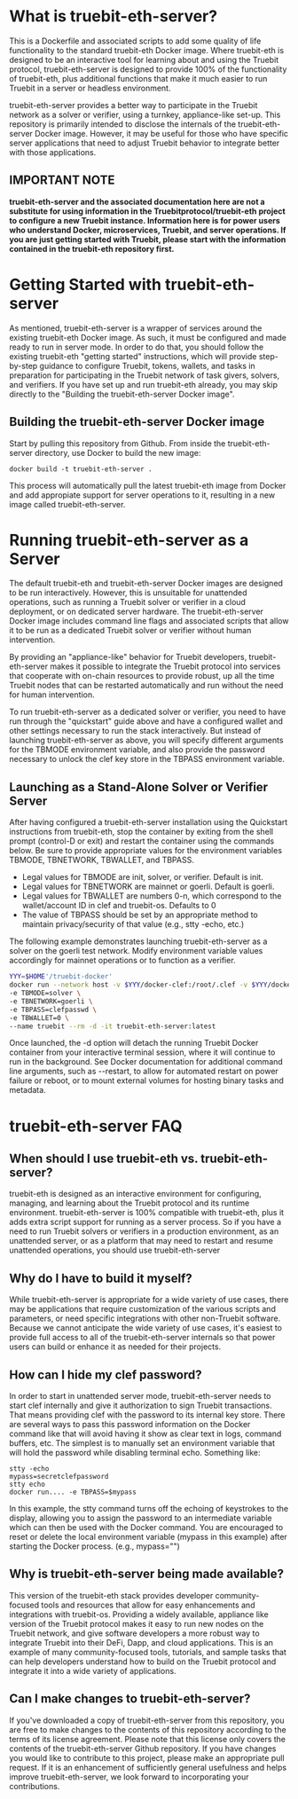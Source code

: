 # What is truebit-eth-server?
This is a Dockerfile and associated scripts to add some quality of life functionality to the standard truebit-eth Docker image. Where truebit-eth is designed to be an interactive tool for learning about and using the Truebit protocol, truebit-eth-server is designed to provide 100% of the functionality of truebit-eth, plus additional functions that make it much easier to run Truebit in a server or headless environment.

truebit-eth-server provides a better way to participate in the Truebit network as a solver or verifier, using a turnkey, appliance-like set-up. This repository is primarily intended to disclose the internals of the truebit-eth-server Docker image. However, it may be useful for those who have specific server applications that need to adjust Truebit behavior to integrate better with those applications.

## IMPORTANT NOTE
**truebit-eth-server and the associated documentation here are not a substitute for using information in the Truebitprotocol/truebit-eth project
to configure a new Truebit instance. Information here is for power users who understand Docker, microservices, Truebit, and server operations. If you are just getting started with Truebit, please start with the information contained in the truebit-eth repository first.**

# Getting Started with truebit-eth-server
As mentioned, truebit-eth-server is a wrapper of services around the existing truebit-eth Docker image. As such, it must be configured and made ready to run in server mode. In order to do that, you should follow the existing truebit-eth "getting started" instructions, which will provide step-by-step guidance to configure Truebit, tokens, wallets, and tasks in preparation for participating in the Truebit network of task givers, solvers, and verifiers. If you have set up and run truebit-eth already, you may skip directly to the "Building the truebit-eth-server Docker image".

## Building the truebit-eth-server Docker image
Start by pulling this repository from Github. From inside the truebit-eth-server directory, use Docker to build the new image:
```
docker build -t truebit-eth-server .
```
This process will automatically pull the latest truebit-eth image from Docker and add appropiate support for server operations to it, resulting in a new image called truebit-eth-server.

# Running truebit-eth-server as a Server

The default truebit-eth and truebit-eth-server Docker images are designed to be run interactively. However, this is unsuitable for unattended operations, such as running a Truebit solver or verifier in a cloud deployment, or on dedicated server hardware. The truebit-eth-server Docker image includes command line flags and associated scripts that allow it to be run as a dedicated Truebit solver or verifier without human intervention.

By providing an "appliance-like" behavior for Truebit developers, truebit-eth-server makes it possible to integrate the Truebit protocol into services that cooperate with on-chain resources to provide robust, up all the time Truebit nodes that can be restarted automatically and run without the need for human intervention.

To run truebit-eth-server as a dedicated solver or verifier, you need to have run through the "quickstart" guide above and have a configured wallet and other settings necessary to run the stack interactively. But instead of launching truebit-eth-server as above, you will specify different arguments for the TBMODE environment variable, and also provide the password necessary to unlock the clef key store in the TBPASS environment variable.

## Launching as a Stand-Alone Solver or Verifier Server

After having configured a truebit-eth-server installation using the Quickstart instructions from truebit-eth, stop the container by exiting from the shell prompt (control-D or exit) and restart the container using the commands below. Be sure to provide appropriate values for the environment variables TBMODE, TBNETWORK, TBWALLET, and TBPASS.

  * Legal values for TBMODE are init, solver, or verifier. Default is init.
  * Legal values for TBNETWORK are mainnet or goerli. Default is goerli.
  * Legal values for TBWALLET are numbers 0-n, which correspond to the wallet/account ID in clef and truebit-os. Defaults to 0
  * The value of TBPASS should be set by an appropriate method to maintain privacy/security of that value (e.g., stty -echo, etc.)

The following example demonstrates launching truebit-eth-server as a solver on the goerli test network. Modify environment variable values accordingly for mainnet operations or to function as a verifier.

```bash
YYY=$HOME'/truebit-docker'
docker run --network host -v $YYY/docker-clef:/root/.clef -v $YYY/docker-geth:/root/.ethereum -v $YYY/docker-ipfs:/root/.ipfs \
-e TBMODE=solver \
-e TBNETWORK=goerli \
-e TBPASS=clefpasswd \
-e TBWALLET=0 \
--name truebit --rm -d -it truebit-eth-server:latest
```

Once launched, the -d option will detach the running Truebit Docker container from your interactive terminal session, where it will continue to run in the background. See Docker documentation for additional command line arguments, such as --restart, to allow for automated restart on power failure or reboot, or to mount external volumes for hosting binary tasks and metadata.

# truebit-eth-server FAQ
## When should I use truebit-eth vs. truebit-eth-server?
truebit-eth is designed as an interactive environment for configuring, managing, and learning about the Truebit protocol and its runtime environment. truebit-eth-server is 100% compatible with truebit-eth, plus it adds extra script support for running as a server process. So if you have a need to run Truebit solvers or verifiers in a production environment, as an unattended server, or as a platform that may need to restart and resume unattended operations, you should use truebit-eth-server

## Why do I have to build it myself?
While truebit-eth-server is appropriate for a wide variety of use cases, there may be applications that require customization of the various scripts and parameters, or need specific integrations with other non-Truebit software. Because we cannot anticipate the wide variety of use cases, it's easiest to provide full access to all of the truebit-eth-server internals so that power users can build or enhance it as needed for their projects.

## How can I hide my clef password?
In order to start in unattended server mode, truebit-eth-server needs to start clef internally and give it authorization to sign Truebit transactions. That means providing clef with the password to its internal key store. There are several ways to pass this password information on the Docker command like that will avoid having it show as clear text in logs, command buffers, etc. The simplest is to manually set an environment variable that will hold the password while disabling terminal echo. Something like:
```
stty -echo
mypass=secretclefpassword
stty echo
docker run.... -e TBPASS=$mypass
```
In this example, the stty command turns off the echoing of keystrokes to the display, allowing you to assign the password to an intermediate variable which can then be used with the Docker command. You are encouraged to reset or delete the local environment variable (mypass in this example) after starting the Docker process. (e.g., mypass="")

## Why is truebit-eth-server being made available?
This version of the truebit-eth stack provides developer community-focused tools and resources that allow for easy enhancements and integrations with truebit-os. Providing a widely available, appliance like version of the Truebit protocol makes it easy to run new nodes on the Truebit network, and give software developers a more robust way to integrate Truebit into their DeFi, Dapp, and cloud applications. This is an example of many community-focused tools, tutorials, and sample tasks that can help developers understand how to build on the Truebit protocol and integrate it into a wide variety of applications.

## Can I make changes to truebit-eth-server?
If you've downloaded a copy of truebit-eth-server from this repository, you are free to make changes to the contents of this repository according to the terms of its license agreement. Please note that this license only covers the contents of the truebit-eth-server Github repository. If you have changes you would like to contribute to this project, please make an appropriate pull request. If it is an enhancement of sufficiently general usefulness and helps improve truebit-eth-server, we look forward to incorporating your contributions.